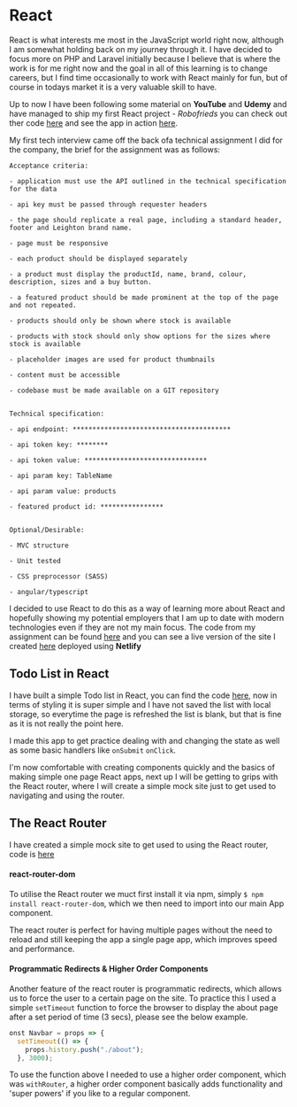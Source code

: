 # React

React is what interests me most in the JavaScript world right now, although I am somewhat holding back on my journey through it. I have decided to focus more on PHP and Laravel initially because I believe that is where the work is for me right now and the goal in all of this learning is to change careers, but I find time occasionally to work with React mainly for fun, but of course in todays market it is a very valuable skill to have.

Up to now I have been following some material on **YouTube** and **Udemy** and have managed to ship my first React project - _Robofrieds_ you can check out ther code [here](https://github.com/shan5742/robofriends) and see the app in action [here](https://trusting-fermi-4202d9.netlify.com/).

My first tech interview came off the back ofa technical assignment I did for the company, the brief for the assignment was as follows:

```
Acceptance criteria:

- application must use the API outlined in the technical specification for the data

- api key must be passed through requester headers

- the page should replicate a real page, including a standard header, footer and Leighton brand name.

- page must be responsive

- each product should be displayed separately

- a product must display the productId, name, brand, colour, description, sizes and a buy button.

- a featured product should be made prominent at the top of the page and not repeated.

- products should only be shown where stock is available

- products with stock should only show options for the sizes where stock is available

- placeholder images are used for product thumbnails

- content must be accessible

- codebase must be made available on a GIT repository


Technical specification:

- api endpoint: ****************************************

- api token key: ********

- api token value: *******************************

- api param key: TableName

- api param value: products

- featured product id: ****************


Optional/Desirable:

- MVC structure

- Unit tested

- CSS preprocessor (SASS)

- angular/typescript
```

I decided to use React to do this as a way of learning more about React and hopefully showing my potential employers that I am up to date with modern technologies even if they are not my main focus. The code from my assignment can be found [here](https://github.com/shan5742/leighton-test) and you can see a live version of the site I created [here](https://amazing-mirzakhani-486d14.netlify.com/) deployed using **Netlify**

## Todo List in React

I have built a simple Todo list in React, you can find the code [here](https://github.com/shan5742/react-todo), now in terms of styling it is super simple and I have not saved the list with local storage, so everytime the page is refreshed the list is blank, but that is fine as it is not really the point here.

I made this app to get practice dealing with and changing the state as well as some basic handlers like `onSubmit` `onClick`.

I'm now comfortable with creating components quickly and the basics of making simple one page React apps, next up I will be getting to grips with the React router, where I will create a simple mock site just to get used to navigating and using the router.

## The React Router

I have created a simple mock site to get used to using the React router, code is [here](https://github.com/shan5742/react-router.git)

#### react-router-dom

To utilise the React router we muct first install it via npm, simply `$ npm install react-router-dom`, which we then need to import into our main App component.

The react router is perfect for having multiple pages without the need to reload and still keeping the app a single page app, which improves speed and performance.

#### Programmatic Redirects & Higher Order Components

Another feature of the react router is programmatic redirects, which allows us to force the user to a certain page on the site. To practice this I used a simple `setTimeout` function to force the browser to display the about page after a set period of time (3 secs), please see the below example.

```js
onst Navbar = props => {
  setTimeout(() => {
    props.history.push("./about");
  }, 3000);
```

To use the function above I needed to use a higher order component, which was `withRouter`, a higher order component basically adds functionality and 'super powers' if you like to a regular component.
